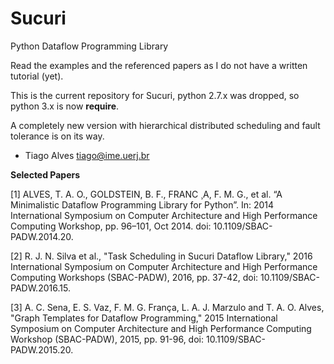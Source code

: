 # Sucuri
Python Dataflow Programming Library

Read the examples and the referenced papers as I do not have a written tutorial (yet).


This is the current repository for Sucuri, python 2.7.x was dropped, so python 3.x is now **require**.

A completely new version with hierarchical distributed scheduling and fault tolerance is on its way.


- Tiago Alves <tiago@ime.uerj.br>

**Selected Papers**

[1] ALVES, T. A. O., GOLDSTEIN, B. F., FRANC ̧ A, F. M. G., et al. “A Minimalistic Dataflow Programming Library for Python”. In: 2014 International Symposium on Computer Architecture and High Performance Computing Workshop, pp. 96–101, Oct 2014. doi: 10.1109/SBAC-PADW.2014.20.

[2] R. J. N. Silva et al., "Task Scheduling in Sucuri Dataflow Library," 2016 International Symposium on Computer Architecture and High Performance Computing Workshops (SBAC-PADW), 2016, pp. 37-42, doi: 10.1109/SBAC-PADW.2016.15.

[3] A. C. Sena, E. S. Vaz, F. M. G. França, L. A. J. Marzulo and T. A. O. Alves, "Graph Templates for Dataflow Programming," 2015 International Symposium on Computer Architecture and High Performance Computing Workshop (SBAC-PADW), 2015, pp. 91-96, doi: 10.1109/SBAC-PADW.2015.20.
